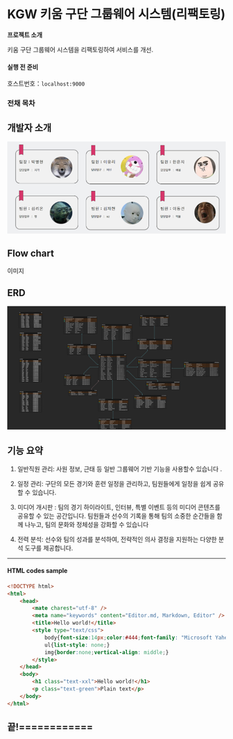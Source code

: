# KGW  키움 구단 그룹웨어 시스템(리팩토링)


**프로젝트 소개**


키움 구단 그룹웨어 시스템을 리팩토링하여 서비스를 개선.



#### 실행 전 준비


호스트번호：`localhost:9000`

### 전채 목차




## 개발자  소개

![image](https://github.com/Uari/KGW/blob/develop/src/main/resources/static/images/team.png)
## Flow chart
이미지

## ERD
![image](https://github.com/Uari/KGW/blob/develop/src/main/resources/static/images/erd.png)

## 기능 요약

1. 일반직원  관리: 사원 정보, 근태  등 일반 그룹웨어 기반 기능을 사용할수 있습니다 .

2. 일정 관리: 구단의 모든 경기와 훈련 일정을 관리하고, 팀원들에게 일정을 쉽게 공유할 수 있습니다.

3. 미디어 개시판 : 팀의 경기 하이라이트, 인터뷰, 특별 이벤트 등의 미디어 콘텐츠를 공유할 수 있는 공간입니다. 팀원들과 선수의 기록을 통해 팀의 소중한 순간들을 함께 나누고, 팀의 문화와 정체성을 강화할 수 있습니다

4. 전력  분석: 선수와 팀의 성과를 분석하여, 전략적인 의사 결정을 지원하는 다양한 분석 도구를 제공합니다.


---
#### HTML codes sample
```html
<!DOCTYPE html>
<html>
    <head>
        <mate charest="utf-8" />
        <meta name="keywords" content="Editor.md, Markdown, Editor" />
        <title>Hello world!</title>
        <style type="text/css">
            body{font-size:14px;color:#444;font-family: "Microsoft Yahei", Tahoma, "Hiragino Sans GB", Arial;background:#fff;}
            ul{list-style: none;}
            img{border:none;vertical-align: middle;}
        </style>
    </head>
    <body>
        <h1 class="text-xxl">Hello world!</h1>
        <p class="text-green">Plain text</p>
    </body>
</html>
```



## 끝!============
